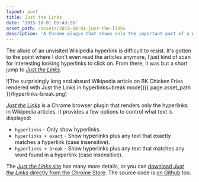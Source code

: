 ```yaml
---
layout: post
title: Just the Links
date: '2015-10-01 05:43:26'
asset_path: /assets/2015-10-01-just-the-links
description: 'A Chrome plugin that shows only the important part of a Wikipedia entry: the hyperlinks.'
---
```

The allure of an unvisited Wikipedia hyperlink is difficult to resist. It's gotten to the point where I don't even read the articles anymore, I just kind of scan for interesting looking hyperlinks to click on. From there, it was but a short jump to *[Just the Links][jtl]*.

![The surprisingly long and absurd Wikipedia article on BK Chicken Fries rendered with Just the Links in hyperlinks+break mode]({{ page.asset_path }}/hyperlinks-break.png)

[*Just the Links*][jtl] is a Chrome browser plugin that renders only the hyperlinks in Wikipedia articles. It provides a few options to control what text is displayed:

* `hyperlinks` - Only show hyperlinks.
* `hyperlinks + exact` - Show hyperlinks plus any text that exactly matches a hyperlink (case insensitive).
* `hyperlinks + break` -  Show hyperlinks plus any text that matches any word found in a hyperlink  (case insensitive).
 
The [*Just the Links* site][jtl] has many more details, or you can [download *Just the Links* directly from the Chrome Store][download]. The source code is [on Github][src] too.




[jtl]: http://mattbierner.github.io/just-the-links/
[download]: hhttps://chrome.google.com/webstore/detail/just-the-links/mbfccghgfekfafnjhlkfkfiolbplafpa
[src]: https://github.com/mattbierner/just-the-links